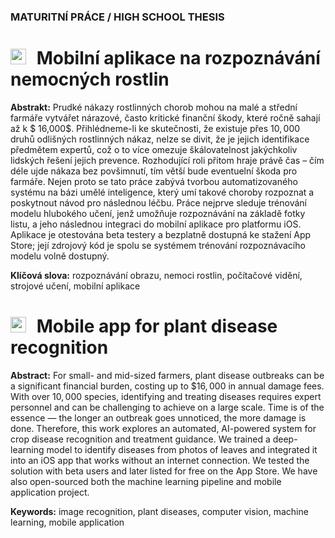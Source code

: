 ### MATURITNÍ PRÁCE / HIGH SCHOOL THESIS

# <img src="https://cdn-icons-png.flaticon.com/512/197/197576.png" style="width: 25px; padding-right: 10px;"> Mobilní aplikace na rozpoznávání nemocných rostlin

**Abstrakt:**
Prudké nákazy rostlinných chorob mohou na malé a střední farmáře vytvářet nárazové, často kritické finanční škody, které ročně sahají až k $ 16,000$. Přihlédneme-li ke skutečnosti, že existuje přes $10,000$ druhů odlišných rostlinných nákaz, nelze se divit, že je jejich identifikace předmětem expertů, což o to více omezuje škálovatelnost jakýchkoliv lidských řešení jejich prevence. Rozhodující roli přitom hraje právě čas – čím déle ujde nákaza bez povšimnutí, tím větší bude eventuelní škoda pro farmáře. Nejen proto se tato práce zabývá tvorbou automatizovaného systému na bázi umělé inteligence, který umí takové choroby rozpoznat a poskytnout návod pro následnou léčbu. Práce nejprve sleduje trénování modelu hlubokého učení, jenž umožňuje rozpoznávání na základě fotky listu, a jeho následnou integraci do mobilní aplikace pro platformu iOS. Aplikace je otestována beta testery a bezplatně dostupná ke stažení App Store; její zdrojový kód je spolu se systémem trénování rozpoznávacího modelu volně dostupný.

**Klíčová slova:** rozpoznávání obrazu, nemoci rostlin, počítačové vidění, strojové učení, mobilní aplikace

# <img src="https://cdn-icons-png.flaticon.com/512/197/197484.png" style="width: 25px; padding-right: 10px;"> Mobile app for plant disease recognition

**Abstract:**
For small- and mid-sized farmers, plant disease outbreaks can be a significant financial burden, costing up to \$$16,000$ in annual damage fees. With over $10,000$ species, identifying and treating diseases requires expert personnel and can be challenging to achieve on a large scale. Time is of the essence — the longer an outbreak goes unnoticed, the more damage is done. Therefore, this work explores an automated, AI-powered system for crop disease recognition and treatment guidance. We trained a deep-learning model to identify diseases from photos of leaves and integrated it into an iOS app that works without an internet connection. We tested the solution with beta users and later listed for free on the App Store. We have also open-sourced both the machine learning pipeline and mobile application project.

**Keywords:** image recognition, plant diseases, computer vision, machine learning, mobile application

